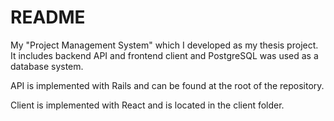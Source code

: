 # README

My "Project Management System" which I developed as my thesis project. It includes backend API and frontend client and PostgreSQL was used as a database system.

API is implemented with Rails and can be found at the root of the repository.

Client is implemented with React and is located in the client folder.
